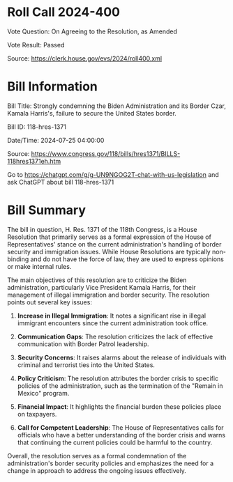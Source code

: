 # Roll Call 2024-400

Vote Question: On Agreeing to the Resolution, as Amended

Vote Result: Passed

Source: https://clerk.house.gov/evs/2024/roll400.xml

# Bill Information

Bill Title: Strongly condemning the Biden Administration and its Border Czar, Kamala Harris's, failure to secure the United States border.

Bill ID: 118-hres-1371

Date/Time: 2024-07-25 04:00:00

Source: https://www.congress.gov/118/bills/hres1371/BILLS-118hres1371eh.htm

Go to https://chatgpt.com/g/g-UN9NGOG2T-chat-with-us-legislation and ask ChatGPT about bill 118-hres-1371

# Bill Summary
The bill in question, H. Res. 1371 of the 118th Congress, is a House Resolution that primarily serves as a formal expression of the House of Representatives' stance on the current administration's handling of border security and immigration issues. While House Resolutions are typically non-binding and do not have the force of law, they are used to express opinions or make internal rules.

The main objectives of this resolution are to criticize the Biden administration, particularly Vice President Kamala Harris, for their management of illegal immigration and border security. The resolution points out several key issues:

1. **Increase in Illegal Immigration**: It notes a significant rise in illegal immigrant encounters since the current administration took office.

2. **Communication Gaps**: The resolution criticizes the lack of effective communication with Border Patrol leadership.

3. **Security Concerns**: It raises alarms about the release of individuals with criminal and terrorist ties into the United States.

4. **Policy Criticism**: The resolution attributes the border crisis to specific policies of the administration, such as the termination of the "Remain in Mexico" program.

5. **Financial Impact**: It highlights the financial burden these policies place on taxpayers.

6. **Call for Competent Leadership**: The House of Representatives calls for officials who have a better understanding of the border crisis and warns that continuing the current policies could be harmful to the country.

Overall, the resolution serves as a formal condemnation of the administration's border security policies and emphasizes the need for a change in approach to address the ongoing issues effectively.
